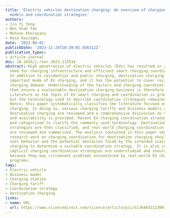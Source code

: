```yaml
---
title: 'Electric vehicles destination charging: An overview of charging tariffs, business
  models and coordination strategies'
authors:
- Jin Yi Yong
- Wen Shan Tan
- Mohsen Khorasany
- Reza Razzaghi
date: '2023-09-01'
publishDate: '2023-11-24T10:39:01.936312Z'
publication_types:
- article-journal
doi: 10.1016/j.rser.2023.113534
abstract: High penetration of electric vehicles (EVs) has resulted in an increasing
  need for charging infrastructure and efficient smart charging coordination of EVs.
  In addition to residential and public charging, destination charging is another
  important mode of EV charging, and it has the potential to cover residual public
  charging demand. Understanding of the factors and charging coordination strategies
  that ensure a sustainable destination charging business is therefore of utmost importance.
  Literature on the topic of EV smart charging and coordination is growing exponentially,
  but the terminology used to describe coordination strategies remained ambiguous.
  Hence, this paper systematically classifies the literature focused on the destination
  charging. In doing so, various charging tariffs and business models associated with
  destination charging are reviewed and a comprehensive discussion on their profitability
  and availability is provided. Recent EV charging coordination strategies are reviewed
  and categorized to clarify the commonly used terminology. Destination charging coordination
  strategies are then classified, and real-world charging coordination initiatives
  are reviewed and summarized. The analysis contained in this paper shows that further
  research work on charging coordination for destination charging should account for
  user behavior and the potential obstacles faced by the intended scale of destination
  charging to determine a suitable coordination strategy. It is also recognized that
  implicit charging coordination strategies are understudied and should be investigated
  because they may circumvent problems encountered by real-world EV charging coordination
  programs.
tags:
- Electric vehicle
- Business model
- Charging station
- Charging tariff
- Coordination strategy
- Destination charging
links:
- name: URL
  url: https://www.sciencedirect.com/science/article/pii/S136403212300391X
---
```

